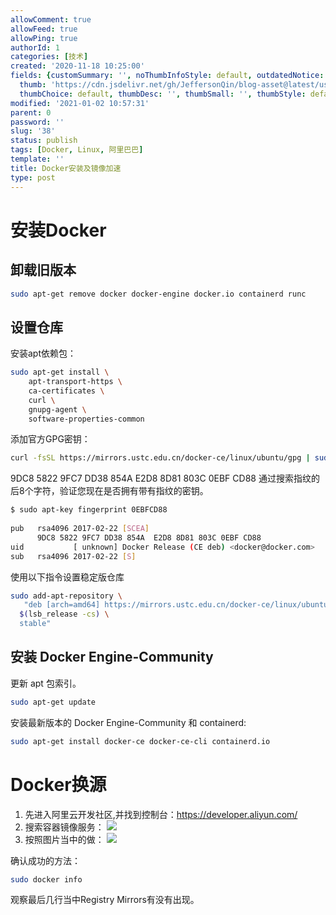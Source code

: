 ```yaml
---
allowComment: true
allowFeed: true
allowPing: true
authorId: 1
categories: [技术]
created: '2020-11-18 10:25:00'
fields: {customSummary: '', noThumbInfoStyle: default, outdatedNotice: 'no', reprint: standard,
  thumb: 'https://cdn.jsdelivr.net/gh/JeffersonQin/blog-asset@latest/usr/uploads/bg/40.png',
  thumbChoice: default, thumbDesc: '', thumbSmall: '', thumbStyle: default}
modified: '2021-01-02 10:57:31'
parent: 0
password: ''
slug: '38'
status: publish
tags: [Docker, Linux, 阿里巴巴]
template: ''
title: Docker安装及镜像加速
type: post
---
```

# 安装Docker

## 卸载旧版本

```bash
sudo apt-get remove docker docker-engine docker.io containerd runc
```

## 设置仓库

安装apt依赖包：

```bash
sudo apt-get install \
    apt-transport-https \
    ca-certificates \
    curl \
    gnupg-agent \
    software-properties-common
```

添加官方GPG密钥：

```bash
curl -fsSL https://mirrors.ustc.edu.cn/docker-ce/linux/ubuntu/gpg | sudo apt-key add -
```

9DC8 5822 9FC7 DD38 854A E2D8 8D81 803C 0EBF CD88 通过搜索指纹的后8个字符，验证您现在是否拥有带有指纹的密钥。

```bash
$ sudo apt-key fingerprint 0EBFCD88
   
pub   rsa4096 2017-02-22 [SCEA]
      9DC8 5822 9FC7 DD38 854A  E2D8 8D81 803C 0EBF CD88
uid           [ unknown] Docker Release (CE deb) <docker@docker.com>
sub   rsa4096 2017-02-22 [S]
```

使用以下指令设置稳定版仓库

```bash
sudo add-apt-repository \
   "deb [arch=amd64] https://mirrors.ustc.edu.cn/docker-ce/linux/ubuntu/ \
  $(lsb_release -cs) \
  stable"
```

## 安装 Docker Engine-Community

更新 apt 包索引。

```bash
sudo apt-get update
```

安装最新版本的 Docker Engine-Community 和 containerd:

```bash
sudo apt-get install docker-ce docker-ce-cli containerd.io
```

# Docker换源

1. 先进入阿里云开发社区,并找到控制台：https://developer.aliyun.com/
2. 搜索容器镜像服务：
   ![](https://cdn.jsdelivr.net/gh/JeffersonQin/blog-asset@latest/usr/uploads/2020/11/1605666829.jpg)
3. 按照图片当中的做：
   ![](https://cdn.jsdelivr.net/gh/JeffersonQin/blog-asset@latest/usr/uploads/2020/11/1605666853.jpg)

确认成功的方法：

```bash
sudo docker info
```

观察最后几行当中Registry Mirrors有没有出现。

